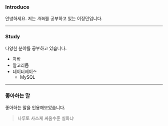 ### Introduce
안녕하세요. 저는 *자바*를 공부하고 있는 이정민입니다.
***
### Study
다양한 분야를 공부하고 있습니다.
- 자바
- 알고리듬
- 데이터베이스 
    - MySQL
***
### 좋아하는 말
좋아하는 말을 인용해보았습니다.
> 나루토 사스케 싸움수준 실화냐